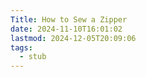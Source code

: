 ```yaml
---
Title: How to Sew a Zipper
date: 2024-11-10T16:01:02
lastmod: 2024-12-05T20:09:06
tags:
  - stub
---
```

